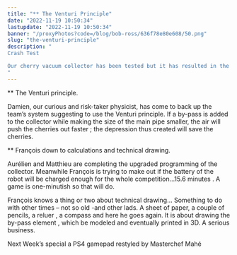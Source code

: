 ```yaml
---
title: "** The Venturi Principle"
date: "2022-11-19 10:50:34"
lastupdate: "2022-11-19 10:50:34"
banner: "/proxyPhotos?code=/blog/bob-ross/636f78e80e608/50.png"
slug: "the-venturi-principle"
description: " 
Crash Test 

Our cherry vacuum collector has been tested but it has resulted in the crushing of all the cherries : Jam is not supposed to be on the menu!The vacuum collector must be improved.
"
---
```

**  The Venturi principle.

Damien, our curious and risk-taker physicist, has come to back up the team’s system suggesting to use the Venturi principle. If a by-pass is added to the collector while making the size of the main pipe smaller, the air will push the cherries out faster ; the depression thus created will save the cherries.

**  François down to calculations and technical drawing.

Aurélien and Matthieu are completing the upgraded programming of the collector. Meanwhile François is trying to make out if the battery of the robot will be charged enough for the whole competition...15.6 minutes . A game is one-minutish so that will do.

François knows a thing or two about technical drawing… Something to do with other times – not so old -and other lads. A sheet of paper, a couple of pencils, a reluer , a compass and here he goes again. It is about drawing the by-pass element , which be modeled and eventually printed in 3D.
A serious business.

Next Week’s special
         a PS4 gamepad restyled by Masterchef Mahé


    